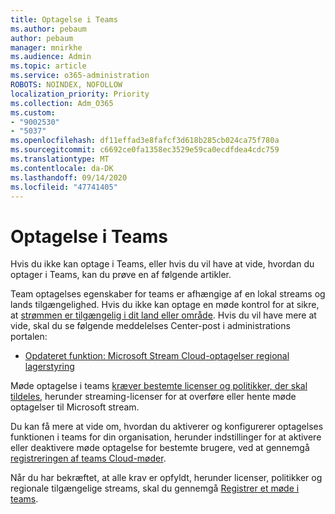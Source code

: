 ```yaml
---
title: Optagelse i Teams
ms.author: pebaum
author: pebaum
manager: mnirkhe
ms.audience: Admin
ms.topic: article
ms.service: o365-administration
ROBOTS: NOINDEX, NOFOLLOW
localization_priority: Priority
ms.collection: Adm_O365
ms.custom:
- "9002530"
- "5037"
ms.openlocfilehash: df11effad3e8fafcf3d618b285cb024ca75f780a
ms.sourcegitcommit: c6692ce0fa1358ec3529e59ca0ecdfdea4cdc759
ms.translationtype: MT
ms.contentlocale: da-DK
ms.lasthandoff: 09/14/2020
ms.locfileid: "47741405"
---
```

# <a name="recording-in-teams"></a>Optagelse i Teams

Hvis du ikke kan optage i Teams, eller hvis du vil have at vide, hvordan du optager i Teams, kan du prøve en af følgende artikler.

Team optagelses egenskaber for teams er afhængige af en lokal streams og lands tilgængelighed.  Hvis du ikke kan optage en møde kontrol for at sikre, at [strømmen er tilgængelig i dit land eller område](https://docs.microsoft.com/stream/faq#which-regions-does-microsoft-stream-host-my-data-in).  Hvis du vil have mere at vide, skal du se følgende meddelelses Center-post i administrations portalen:

- [Opdateret funktion: Microsoft Stream Cloud-optagelser regional lagerstyring](https://admin.microsoft.com/AdminPortal/Home#/MessageCenter?id=MC214327)

Møde optagelse i teams [kræver bestemte licenser og politikker, der skal tildeles](https://docs.microsoft.com/microsoftteams/cloud-recording#prerequisites-for-teams-cloud-meeting-recording), herunder streaming-licenser for at overføre eller hente møde optagelser til Microsoft stream.

Du kan få mere at vide om, hvordan du aktiverer og konfigurerer optagelses funktionen i teams for din organisation, herunder indstillinger for at aktivere eller deaktivere møde optagelse for bestemte brugere, ved at gennemgå [registreringen af teams Cloud-møder](https://docs.microsoft.com/microsoftteams/cloud-recording).

Når du har bekræftet, at alle krav er opfyldt, herunder licenser, politikker og regionale tilgængelige streams, skal du gennemgå [Registrer et møde i teams](https://support.office.com/article/34dfbe7f-b07d-4a27-b4c6-de62f1348c24).
